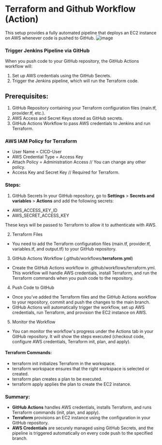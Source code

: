# Terraform and Github Workflow (Action) 

This setup provides a fully automated pipeline that deploys an EC2 instance on AWS whenever code is pushed to GitHub.
![image](https://github.com/user-attachments/assets/1e6181f7-e0d5-49c1-8b2b-d800b4069d5a)

### Trigger Jenkins Pipeline via GitHub

When you push code to your GitHub repository, the GitHub Actions workflow will:
1. Set up AWS credentials using the GitHub Secrets.
2. Trigger the Jenkins pipeline, which will run the Terraform code.

## Prerequisites:
1. GitHub Repository containing your Terraform configuration files (main.tf, provider.tf, etc.).
2. AWS Access and Secret Keys stored as GitHub secrets.
3. GitHub Actions Workflow to pass AWS credentials to Jenkins and run Terraform.

### AWS IAM Policy for Terraform
- User Name = CICD-User
- AWS Credential Type = Access Key 
- Attach Policy = Administration Access       // You can change any other policy.
- Access Key and Secret Key                   // Required for Terraform.

### Steps:

1. GitHub Secrets
In your GitHub repository, go to **Settings** > **Secrets and variables** > **Actions** and add the following secrets:
- AWS_ACCESS_KEY_ID
- AWS_SECRET_ACCESS_KEY

These keys will be passed to Terraform to allow it to authenticate with AWS.

2. Terraform Files
- You need to add the Terraform configuration files (main.tf, provider.tf, variables.tf, and output.tf) to your GitHub repository.

3. GitHub Actions Workflow (.github/workflows/**terraform.yml**)
- Create the GitHub Actions workflow in .github/workflows/terraform.yml. This workflow will handle AWS credentials, install Terraform, and run the Terraform commands when you push code to the repository.

4. Push Code to GitHub
- Once you've added the Terraform files and the GitHub Actions workflow to your repository, commit and push the changes to the main branch.
- GitHub Actions will automatically trigger the workflow, set up AWS credentials, run Terraform, and provision the EC2 instance on AWS.

5. Monitor the Workflow
- You can monitor the workflow's progress under the Actions tab in your GitHub repository. It will show the steps executed (checkout code, configure AWS credentials, Terraform init, plan, and apply).

#### Terraform Commands:
- terraform init initializes Terraform in the workspace.
- terraform workspace ensures that the right workspace is selected or created.
- terraform plan creates a plan to be executed.
- terraform apply applies the plan to create the EC2 instance.

### Summary:
- **GitHub Actions** handles AWS credentials, installs Terraform, and runs Terraform commands (init, plan, and apply).
- **Terraform** provisions an EC2 instance using the configuration in your GitHub repository.
- **AWS Credentials** are securely managed using GitHub Secrets, and the pipeline is triggered automatically on every code push to the specified branch.
